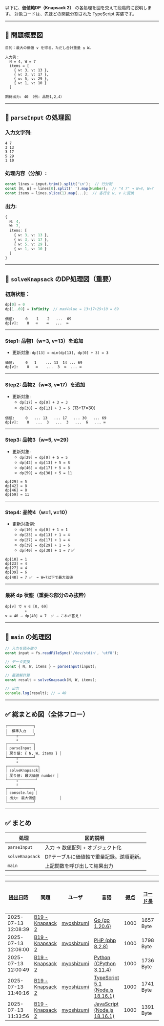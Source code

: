 以下に、**価値軸DP（Knapsack 2）** の各処理を図を交えて段階的に説明します。
対象コードは、先ほどの関数分割された TypeScript 実装です。

---

## 🔶 問題概要図

```
目的：最大の価値 v を得る。ただし合計重量 ≤ W。

入力例：
  N = 4, W = 7
  items = [
    { w: 3, v: 13 },
    { w: 3, v: 17 },
    { w: 5, v: 29 },
    { w: 1, v: 10 }
  ]

期待出力: 40 （例: 品物1,2,4）
```

---

## 🔷 `parseInput` の処理図

### 入力文字列:

```
4 7
3 13
3 17
5 29
1 10
```

### 処理内容（分解）:

```ts
const lines = input.trim().split('\n');  // 行分割
const [N, W] = lines[0].split(' ').map(Number);  // "4 7" → N=4, W=7
const items = lines.slice(1).map(...);  // 各行を w, v に変換
```

### 出力:

```ts
{
  N: 4,
  W: 7,
  items: [
    { w: 3, v: 13 },
    { w: 3, v: 17 },
    { w: 5, v: 29 },
    { w: 1, v: 10 }
  ]
}
```

---

## 🔷 `solveKnapsack` のDP処理図（重要）

### 初期状態：

```ts
dp[0] = 0
dp[1..69] = Infinity  // maxValue = 13+17+29+10 = 69
```

```
価値:     0    1    2   ...  69
dp[v]:    0   ∞    ∞   ...  ∞
```

---

### Step1: 品物1（w=3, v=13）を追加

- 更新対象: `dp[13] = min(dp[13], dp[0] + 3) = 3`

```
価値:     0   1    ... 13  14 ... 69
dp[v]:    0   ∞    ...  3  ∞  ... ∞
```

---

### Step2: 品物2（w=3, v=17）を追加

- 更新対象:
    - `dp[17] = dp[0] + 3 = 3`
    - `dp[30] = dp[13] + 3 = 6`（13+17=30）

```
価値:     0   ... 13   ... 17   ... 30   ... 69
dp[v]:    0   ...  3   ...  3   ...  6   ... ∞
```

---

### Step3: 品物3（w=5, v=29）

- 更新対象:
    - `dp[29] = dp[0] + 5 = 5`
    - `dp[42] = dp[13] + 5 = 8`
    - `dp[46] = dp[17] + 5 = 8`
    - `dp[59] = dp[30] + 5 = 11`

```
dp[29] = 5
dp[42] = 8
dp[46] = 8
dp[59] = 11
```

---

### Step4: 品物4（w=1, v=10）

- 更新対象例:
    - `dp[10] = dp[0] + 1 = 1`
    - `dp[23] = dp[13] + 1 = 4`
    - `dp[27] = dp[17] + 1 = 4`
    - `dp[39] = dp[29] + 1 = 6`
    - `dp[40] = dp[30] + 1 = 7` ✅

```
dp[10] = 1
dp[23] = 4
dp[27] = 4
dp[39] = 6
dp[40] = 7 ✅  ← W=7以下で最大価値
```

---

### 最終 dp 状態（重要な部分のみ抜粋）

```
dp[v] で v ∈ [0, 69]
         ↓
v = 40 → dp[40] = 7  ✅ → これが答え！
```

---

## 🔷 `main` の処理図

```ts
// 入力を読み取り
const input = fs.readFileSync('/dev/stdin', 'utf8');

// データ変換
const { N, W, items } = parseInput(input);

// 最適解計算
const result = solveKnapsack(N, W, items);

// 出力
console.log(result); // → 40
```

---

## ✅ 総まとめ図（全体フロー）

```text
┌────────────┐
│  標準入力   │
└────┬───────┘
     ↓
┌────────────┐
│ parseInput │
│ 戻り値: { N, W, items } │
└────┬───────┘
     ↓
┌──────────────┐
│ solveKnapsack│
│ 戻り値: 最大価値 number │
└────┬────────┘
     ↓
┌────────────┐
│ console.log │
│ 出力: 最大価値           │
└────────────┘
```

---

## ✅ まとめ

| 処理            | 図的説明                                 |
| --------------- | ---------------------------------------- |
| `parseInput`    | 入力 → 数値配列 + オブジェクト化         |
| `solveKnapsack` | DPテーブルに価値軸で重量記録。逆順更新。 |
| `main`          | 上記関数を呼び出して結果出力             |

---

| [提出日時](https://atcoder.jp/contests/tessoku-book/submissions/me?desc=true&orderBy=created) | 問題                                                                               | ユーザ                                            | 言語                                                                                                        | [得点](https://atcoder.jp/contests/tessoku-book/submissions/me?desc=true&orderBy=score) | [コード長](https://atcoder.jp/contests/tessoku-book/submissions/me?orderBy=source_length) | 結果 | [実行時間](https://atcoder.jp/contests/tessoku-book/submissions/me?orderBy=time_consumption) | [メモリ](https://atcoder.jp/contests/tessoku-book/submissions/me?orderBy=memory_consumption) |                                                                       |
| --------------------------------------------------------------------------------------------- | ---------------------------------------------------------------------------------- | ------------------------------------------------- | ----------------------------------------------------------------------------------------------------------- | --------------------------------------------------------------------------------------- | ----------------------------------------------------------------------------------------- | ---- | -------------------------------------------------------------------------------------------- | -------------------------------------------------------------------------------------------- | --------------------------------------------------------------------- |
| 2025-07-13 12:08:39                                                                           | [B19 - Knapsack 2](https://atcoder.jp/contests/tessoku-book/tasks/tessoku_book_cr) | [myoshizumi](https://atcoder.jp/users/myoshizumi) | [Go (go 1.20.6)](https://atcoder.jp/contests/tessoku-book/submissions/me?f.Language=5002)                   | 1000                                                                                    | 1657 Byte                                                                                 |      | 7 ms                                                                                         | 2368 KiB                                                                                     | [詳細](https://atcoder.jp/contests/tessoku-book/submissions/67572833) |
| 2025-07-13 12:06:00                                                                           | [B19 - Knapsack 2](https://atcoder.jp/contests/tessoku-book/tasks/tessoku_book_cr) | [myoshizumi](https://atcoder.jp/users/myoshizumi) | [PHP (php 8.2.8)](https://atcoder.jp/contests/tessoku-book/submissions/me?f.Language=5016)                  | 1000                                                                                    | 1798 Byte                                                                                 |      | 99 ms                                                                                        | 22964 KiB                                                                                    | [詳細](https://atcoder.jp/contests/tessoku-book/submissions/67572789) |
| 2025-07-13 12:00:49                                                                           | [B19 - Knapsack 2](https://atcoder.jp/contests/tessoku-book/tasks/tessoku_book_cr) | [myoshizumi](https://atcoder.jp/users/myoshizumi) | [Python (CPython 3.11.4)](https://atcoder.jp/contests/tessoku-book/submissions/me?f.Language=5055)          | 1000                                                                                    | 1736 Byte                                                                                 |      | 626 ms                                                                                       | 12316 KiB                                                                                    | [詳細](https://atcoder.jp/contests/tessoku-book/submissions/67572692) |
| 2025-07-13 11:40:16                                                                           | [B19 - Knapsack 2](https://atcoder.jp/contests/tessoku-book/tasks/tessoku_book_cr) | [myoshizumi](https://atcoder.jp/users/myoshizumi) | [TypeScript 5.1 (Node.js 18.16.1)](https://atcoder.jp/contests/tessoku-book/submissions/me?f.Language=5058) | 1000                                                                                    | 1741 Byte                                                                                 |      | 62 ms                                                                                        | 49236 KiB                                                                                    | [詳細](https://atcoder.jp/contests/tessoku-book/submissions/67572322) |
| 2025-07-13 11:33:56                                                                           | [B19 - Knapsack 2](https://atcoder.jp/contests/tessoku-book/tasks/tessoku_book_cr) | [myoshizumi](https://atcoder.jp/users/myoshizumi) | [JavaScript (Node.js 18.16.1)](https://atcoder.jp/contests/tessoku-book/submissions/me?f.Language=5009)     | 1000                                                                                    | 1391 Byte                                                                                 |      | 61 ms                                                                                        | 50300 KiB                                                                                    | [詳細](https://atcoder.jp/contests/tessoku-book/submissions/67572216) |
